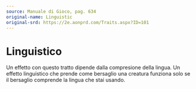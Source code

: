 ```yaml
---
source: Manuale di Gioco, pag. 634
original-name: Linguistic
original-srd: https://2e.aonprd.com/Traits.aspx?ID=101
---
```


# Linguistico

Un effetto con questo tratto dipende dalla compresione della lingua. Un effetto
linguistico che prende come bersaglio una creatura funziona solo se il bersaglio
comprende la lingua che stai usando.
